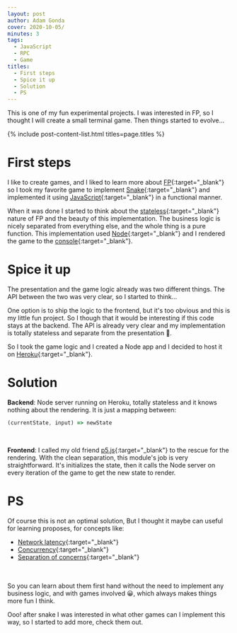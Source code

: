 ```yaml
---
layout: post
author: Adam Gonda
cover: 2020-10-05/
minutes: 3
tags:
  - JavaScript
  - RPC
  - Game
titles:
  - First steps
  - Spice it up
  - Solution
  - PS
---
```


This is one of my fun experimental projects. I was interested in FP, so I thought
I will create a small terminal game. Then things started to evolve…

{% include post-content-list.html titles=page.titles %}

# First steps

I like to create games, and I
liked to learn more about [FP](https://en.wikipedia.org/wiki/Functional_programming){:target="_blank"}
so I took my favorite game to implement [Snake](https://en.wikipedia.org/wiki/Snake_(video_game_genre)){:target="_blank"} and implemented it using
[JavaScript](https://en.wikipedia.org/wiki/JavaScript){:target="_blank"} in a functional manner.

When it was done I started to think about the [stateless](https://subscription.packtpub.com/book/application_development/9781788831437/1/ch01lvl1sec16/stateless-versus-stateful){:target="_blank"}
nature of FP and the beauty of this implementation. The business logic is nicely separated from everything
else, and the whole thing is a pure function. This implementation used [Node](https://nodejs.org/en/){:target="_blank"} and I rendered the game to the [console](https://en.wikipedia.org/wiki/System_console){:target="_blank"}.

# Spice it up

The presentation and the game logic already was two different things.
The API between the two was very clear, so I started to think... 

One option is to ship the logic to the frontend, but it's too obvious
and this is my little fun project. So I though that it would be
interesting if this code stays at the backend.
The API is already very clear and my implementation is totally stateless
and separate from the presentation 🤠.

So I took the game logic and I created a Node app and I decided to host it on
[Heroku](https://www.heroku.com/){:target="_blank"}.

# Solution

**Backend**:
Node server running on Heroku, totally stateless and it knows nothing about the rendering.
It is just a mapping between:
``` js
(currentState, input) => newState
```

<br>

**Frontend**:
I called my old friend [p5.js](https://p5js.org){:target="_blank"}
to the rescue for the rendering. With the clean separation, this
module's job is very straightforward. It's initializes the state, then
it calls the Node server on every iteration of the game to get the new state to render.

# PS

Of course this is not an optimal solution, But I thought it maybe can
useful for learning proposes, for concepts like:

- [Network latency](https://en.wikipedia.org/wiki/Latency_(engineering)){:target="_blank"}
- [Concurrency](https://en.wikipedia.org/wiki/Concurrency_(computer_science)){:target="_blank"}
- [Separation of concerns](https://en.wikipedia.org/wiki/Separation_of_concerns){:target="_blank"}

<br>
<br>
So you can learn about them first hand without the need to implement
any business logic, and with games involved 😀, which always makes
things more fun I think.

Ooo! after snake I was interested in what
other games can I implement this way, so I started to add more, check
them out.
